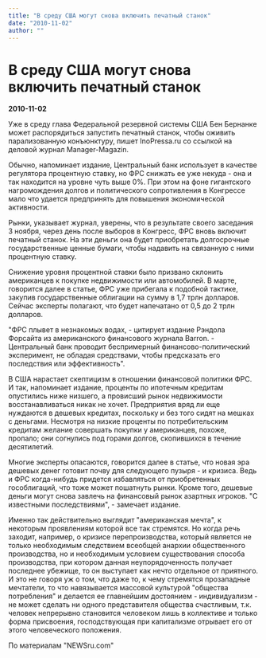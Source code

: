 ```yaml
---
title: "В среду США могут снова включить печатный станок"
date: "2010-11-02"
author: ""
---
```


# В среду США могут снова включить печатный станок

**2010-11-02** 

Уже в среду глава Федеральной резервной системы США Бен Бернанке может распорядиться запустить печатный станок, чтобы оживить парализованную конъюнктуру, пишет InoPressa.ru со ссылкой на деловой журнал Manager-Magazin.

Обычно, напоминает издание, Центральный банк использует в качестве регулятора процентную ставку, но ФРС снижать ее уже некуда - она и так находится на уровне чуть выше 0%. При этом на фоне гигантского нагромождения долгов и политического сопротивления в Конгрессе мало что удается предпринять для повышения экономической активности.

Рынки, указывает журнал, уверены, что в результате своего заседания 3 ноября, через день после выборов в Конгресс, ФРС вновь включит печатный станок. На эти деньги она будет приобретать долгосрочные государственные ценные бумаги, чтобы надавить на связанную с ними процентную ставку.

Снижение уровня процентной ставки было призвано склонить американцев к покупке недвижимости или автомобилей. В марте, говорится далее в статье, ФРС уже прибегала к подобной тактике, закупив государственные облигации на сумму в 1,7 трлн долларов. Сейчас эксперты полагают, что будет напечатано от 0,5 до 2 трлн долларов.

"ФРС плывет в незнакомых водах, - цитирует издание Рэндола Форсайта из американского финансового журнала Barron. - Центральный банк проводит беспримерный финансово-политический эксперимент, не обладая средствами, чтобы предсказать его последствия или эффективность".

В США нарастает скептицизм в отношении финансовой политики ФРС. И так, напоминает издание, проценты по ипотечным кредитам опустились ниже низшего, а провисший рынок недвижимости восстанавливаться никак не хочет. Предприятия вряд ли еще нуждаются в дешевых кредитах, поскольку и без того сидят на мешках с деньгами. Несмотря на низкие проценты по потребительским кредитам желание совершать покупки у американцев, похоже, пропало; они согнулись под горами долгов, скопившихся в течение десятилетий.

Многие эксперты опасаются, говорится далее в статье, что новая эра дешевых денег готовит почву для следующего пузыря - и кризиса. Ведь и ФРС когда-нибудь придется избавляться от приобретенных гособлигаций, что тоже может пошатнуть рынки. Кроме того, дешевые деньги могут снова завлечь на финансовый рынок азартных игроков. "С известными последствиями", - замечает издание.

Именно так действительно выглядит "американская мечта", к некоторым проявлениям которой все так стремятся. Но когда речь заходит, например, о кризисе перепроизводства, который является не только необходимым следствием всеобщей анархии общественного производства, но и необходимым условием существования способа производства, при котором данная неупорядоченность получает последнее убежище, то он выступает как нечто отдельное от приятного. И это не говоря уж о том, что даже то, к чему стремятся прозападные мечтатели, то что навязывается массовой культурой "общества потребления" и делается ее главнейшим достоянием - индивидуализм - не может сделать ни одного представителя общества счастливым, т.к. человек непрерывно становится человеком лишь в коллективе и только форма присвоения, господствующая при капитализме отрывает его от этого человеческого положения.

По материалам "NEWSru.com"
